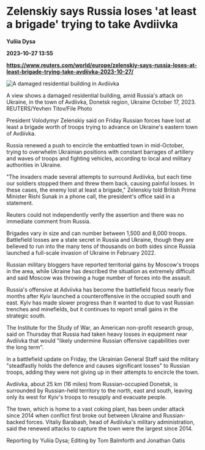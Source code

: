 # Zelenskiy says Russia loses 'at least a brigade' trying to take Avdiivka
**Yuliia Dysa**

**2023-10-27 13:55**

**https://www.reuters.com/world/europe/zelenskiy-says-russia-loses-at-least-brigade-trying-take-avdiivka-2023-10-27/**

![A damaged residential building in Avdiivka](https://www.reuters.com/resizer/QIGa1ox0SqgDKec-0OVK6LlEcQI=/1920x0/filters:quality(80)/cloudfront-us-east-2.images.arcpublishing.com/reuters/24EROBHKWBJQHE6IQBOXSX5KTI.jpg)

A view shows a damaged residential building, amid Russia's attack on Ukraine, in the town of Avdiivka, Donetsk region, Ukraine October 17, 2023. REUTERS/Yevhen Titov/File Photo

President Volodymyr Zelenskiy said on Friday Russian forces have lost at least a brigade worth of troops trying to advance on Ukraine's eastern town of Avdiivka.

Russia renewed a push to encircle the embattled town in mid-October, trying to overwhelm Ukrainian positions with constant barrages of artillery and waves of troops and fighting vehicles, according to local and military authorities in Ukraine.

"The invaders made several attempts to surround Avdiivka, but each time our soldiers stopped them and threw them back, causing painful losses. In these cases, the enemy lost at least a brigade," Zelenskiy told British Prime Minister Rishi Sunak in a phone call, the president's office said in a statement.

Reuters could not independently verify the assertion and there was no immediate comment from Russia.

Brigades vary in size and can number between 1,500 and 8,000 troops. Battlefield losses are a state secret in Russia and Ukraine, though they are believed to run into the many tens of thousands on both sides since Russia launched a full-scale invasion of Ukraine in February 2022.

Russian military bloggers have reported territorial gains by Moscow's troops in the area, while Ukraine has described the situation as extremely difficult and said Moscow was throwing a huge number of forces into the assault.

Russia's offensive at Adviivka has become the battlefield focus nearly five months after Kyiv launched a counteroffensive in the occupied south and east. Kyiv has made slower progress than it wanted to due to vast Russian trenches and minefields, but it continues to report small gains in the strategic south.

The Institute for the Study of War, an American non-profit research group, said on Thursday that Russia had taken heavy losses in equipment near Avdiivka that would "likely undermine Russian offensive capabilities over the long term".

In a battlefield update on Friday, the Ukrainian General Staff said the military "steadfastly holds the defence and causes significant losses" to Russian troops, adding they were not giving up in their attempts to encircle the town.

Avdiivka, about 25 km (16 miles) from Russian-occupied Donetsk, is surrounded by Russian-held territory to the north, east and south, leaving only its west for Kyiv's troops to resupply and evacuate people.

The town, which is home to a vast coking plant, has been under attack since 2014 when conflict first broke out between Ukraine and Russian-backed forces. Vitaliy Barabash, head of Avdiivka's military administration, said the renewed attacks to capture the town were the largest since 2014.

Reporting by Yuliia Dysa; Editing by Tom Balmforth and Jonathan Oatis